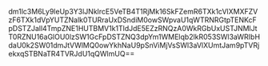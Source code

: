 dm1lc3M6Ly9leUp3Y3lJNklrcE5VeTB4T1RjMk16SkFZemR6TXk1cVlXMXFZVzF6TXk1dVpYUTZNalk0TURraUxDSndiM0owSWpvaU1qWTRNRGtpTENKcFpDSTZJall4TmpZNE1HUTBMV1k1TldJdE5EZzRNQzA0WkRGbUxUSTJNMlJtT0RZNU16aGlOU0lzSW1GcFpDSTZNQ3dpYm1WMElqb2lkR053SWl3aWRIbHdaU0k2SW01dmJtVWlMQ0owYkhNaU9pSnViMjVsSWl3aVlXUmtJam9pTVRjekxqSTBNaTR4TVRJdU1qQWlmUQ==
